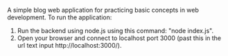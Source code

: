 A simple blog web application for practicing basic concepts in web development.
To run the application:
1. Run the backend using node.js using this command: "node index.js".
2. Open your browser and connect to localhost port 3000 (past this in the url text input http://localhost:3000/).
